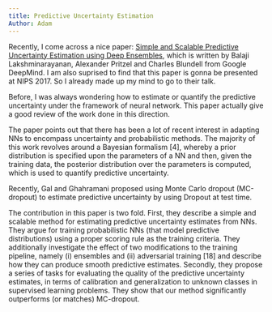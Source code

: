 ```yaml
---
title: Predictive Uncertainty Estimation
Author: Adam
---
```


Recently, I come across a nice paper: [Simple and Scalable Predictive Uncertainty
Estimation using Deep Ensembles](https://arxiv.org/pdf/1612.01474.pdf), which is written by Balaji Lakshminarayanan, Alexander Pritzel and Charles Blundell  from Google DeepMind. I am also suprised to find that this paper is gonna be presented at NIPS 2017. So I already made up my mind to go to their talk. 

Before, I was always wondering how to estimate or quantify the predictive uncertainty under the framework of neural network. This paper actually give a good review of the work done in this direction. 

The paper points out that there has been a lot of recent interest in adapting NNs to encompass uncertainty and probabilistic
methods. The majority of this work revolves around a Bayesian formalism [4], whereby a prior
distribution is specified upon the parameters of a NN and then, given the training data, the posterior
distribution over the parameters is computed, which is used to quantify predictive uncertainty.

Recently, Gal and Ghahramani proposed using Monte Carlo dropout (MC-dropout) to estimate
predictive uncertainty by using Dropout at test time.


The contribution in this paper is two fold. First, they describe a simple and
scalable method for estimating predictive uncertainty estimates from NNs. They argue for training
probabilistic NNs (that model predictive distributions) using a proper scoring rule as the training
criteria. They additionally investigate the effect of two modifications to the training pipeline, namely
(i) ensembles and (ii) adversarial training [18] and describe how they can produce smooth predictive
estimates. Secondly, they propose a series of tasks for evaluating the quality of the predictive uncertainty
estimates, in terms of calibration and generalization to unknown classes in supervised learning
problems. They show that our method significantly outperforms (or matches) MC-dropout. 